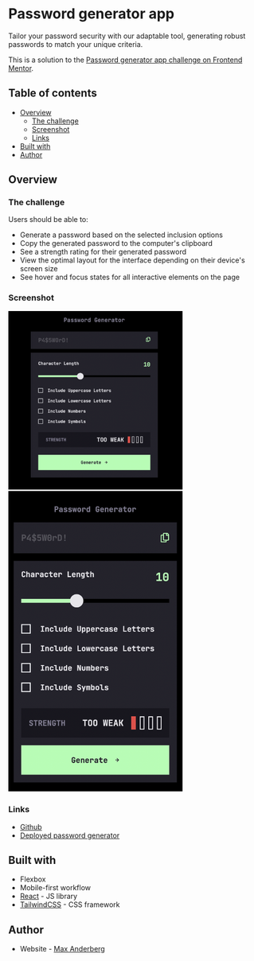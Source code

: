 # Password generator app
Tailor your password security with our adaptable tool, generating robust passwords to match your unique criteria.

This is a solution to the [Password generator app challenge on Frontend Mentor](https://www.frontendmentor.io/challenges/password-generator-app-Mr8CLycqjh).

## Table of contents

- [Overview](#overview)
  - [The challenge](#the-challenge)
  - [Screenshot](#screenshot)
  - [Links](#links)
- [Built with](#built-with)
- [Author](#author)

## Overview

### The challenge

Users should be able to:

- Generate a password based on the selected inclusion options
- Copy the generated password to the computer's clipboard
- See a strength rating for their generated password
- View the optimal layout for the interface depending on their device's screen size
- See hover and focus states for all interactive elements on the page

### Screenshot
<img src='./desktop.png' width='350'/>
<img src='./mobile.png' width='350' />

### Links

- [Github](https://github.com/MaxAnderberg/password-generator)
- [Deployed password generator](https://password-generator-498i7gqjm-maxanderberg.vercel.app/)

## Built with

- Flexbox
- Mobile-first workflow
- [React](https://reactjs.org/) - JS library
- [TailwindCSS](https://tailwindcss.com/) - CSS framework

## Author
- Website - [Max Anderberg](https://maxanderberg.se)
